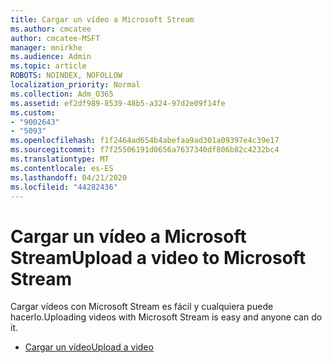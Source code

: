 ```yaml
---
title: Cargar un vídeo a Microsoft Stream
ms.author: cmcatee
author: cmcatee-MSFT
manager: mnirkhe
ms.audience: Admin
ms.topic: article
ROBOTS: NOINDEX, NOFOLLOW
localization_priority: Normal
ms.collection: Adm_O365
ms.assetid: ef2df989-8539-48b5-a324-97d2e09f14fe
ms.custom:
- "9002643"
- "5093"
ms.openlocfilehash: f1f2464ad654b4abefaa9ad301a09397e4c39e17
ms.sourcegitcommit: f7f25506191d0656a7637340df806b82c4232bc4
ms.translationtype: MT
ms.contentlocale: es-ES
ms.lasthandoff: 04/21/2020
ms.locfileid: "44282436"
---
```

# <a name="upload-a-video-to-microsoft-stream"></a><span data-ttu-id="f4bcb-102">Cargar un vídeo a Microsoft Stream</span><span class="sxs-lookup"><span data-stu-id="f4bcb-102">Upload a video to Microsoft Stream</span></span>

<span data-ttu-id="f4bcb-103">Cargar vídeos con Microsoft Stream es fácil y cualquiera puede hacerlo.</span><span class="sxs-lookup"><span data-stu-id="f4bcb-103">Uploading videos with Microsoft Stream is easy and anyone can do it.</span></span>

- [<span data-ttu-id="f4bcb-104">Cargar un vídeo</span><span class="sxs-lookup"><span data-stu-id="f4bcb-104">Upload a video</span></span>](https://docs.microsoft.com/stream/portal-upload-video)
